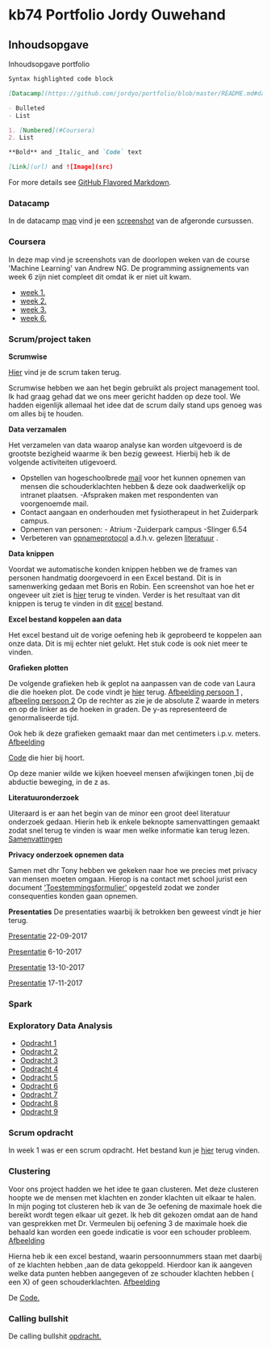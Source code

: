 # kb74 Portfolio Jordy Ouwehand

## Inhoudsopgave

Inhoudsopgave portfolio

```markdown
Syntax highlighted code block

[Datacamp](https://github.com/jordyo/portfolio/blob/master/README.md#datacamp)

- Bulleted
- List

1. [Numbered](#Coursera)
2. List

**Bold** and _Italic_ and `Code` text

[Link](url) and ![Image](src)
```

For more details see [GitHub Flavored Markdown](https://guides.github.com/features/mastering-markdown/).

### Datacamp
In de datacamp [map](https://github.com/jordyo/portfolio/tree/master/Datacamp) vind je een [screenshot](https://raw.githubusercontent.com/jordyo/portfolio/master/Datacamp/Datacamp.PNG) van de afgeronde cursussen.

### <a name="Coursera"></a>Coursera 

In deze map vind je screenshots van de doorlopen weken van de course 'Machine Learning' van Andrew NG.
De programming assignements van week 6 zijn niet compleet dit omdat ik er niet uit kwam.

- [week 1.](https://raw.githubusercontent.com/jordyo/portfolio/master/Coursera/Week1.PNG)
- [week 2.](https://raw.githubusercontent.com/jordyo/portfolio/master/Coursera/week2.PNG)
- [week 3.](https://raw.githubusercontent.com/jordyo/portfolio/master/Coursera/week%203.PNG)
- [week 6.](https://raw.githubusercontent.com/jordyo/portfolio/master/Coursera/week6.PNG)

### Scrum/project taken

**Scrumwise**

[Hier](https://github.com/jordyo/portfolio/blob/master/Scrum%20project%20taken/Scrum.md) vind je de scrum taken terug.

Scrumwise hebben we aan het begin gebruikt als project management tool. Ik had graag gehad dat we ons meer gericht hadden op deze tool.
We hadden eigenlijk allemaal het idee dat de scrum daily stand ups genoeg was om alles bij te houden.


**Data verzamalen** 

Het verzamelen van data waarop analyse kan worden uitgevoerd is de grootste bezigheid waarme ik ben bezig geweest.
Hierbij heb ik de volgende activiteiten utigevoerd.
- Opstellen van hogeschoolbrede [mail](https://github.com/jordyo/portfolio/blob/master/Scrum%20project%20taken/Mail%20voorbeeld%20schouderproblemen.pdf) voor het kunnen opnemen van mensen die schouderklachten hebben & deze ook daadwerkelijk op intranet plaatsen.
-Afspraken maken met respondenten van voorgenoemde mail.
- Contact aangaan en onderhouden met fysiotherapeut in het Zuiderpark campus.
- Opnemen van personen:
          - Atrium
           -Zuiderpark campus
           -Slinger 6.54
- Verbeteren van [opnameprotocol](https://github.com/jordyo/portfolio/blob/master/Scrum%20project%20taken/Protocol%20voor%20project%20Pepper.docx.pdf) a.d.h.v. gelezen [literatuur](https://github.com/jordyo/portfolio/blob/master/Scrum%20project%20taken/Evaluation%20of%20Kinect%20Skeletal%20Tracking%20in%20a%20Virtual%20%250D%250AReality%20Rehabilitation%20System%20for%20Upper%20Limb%20%250D%250AHemiparesis.pdf) .

**Data knippen**

Voordat we automatische konden knippen hebben we de frames van personen handmatig doorgevoerd in een Excel bestand. Dit is in samenwerking gedaan met Boris en Robin. Een screenshot van hoe het er ongeveer uit ziet is [hier](https://raw.githubusercontent.com/jordyo/portfolio/master/Scrum%20project%20taken/Handmatig%20knippen.PNG) terug te vinden.
Verder is het resultaat van dit knippen is terug te vinden in dit [excel](https://github.com/jordyo/portfolio/blob/master/Scrum%20project%20taken/ValidData.xlsx) bestand.

**Excel bestand koppelen aan data**

Het excel bestand uit de vorige oefening heb ik geprobeerd te koppelen aan onze data. Dit is mij echter niet gelukt. Het stuk code is ook niet meer te vinden.

**Grafieken plotten**

De volgende grafieken heb ik geplot na aanpassen van de code van Laura die die hoeken plot. De code vindt je [hier](https://github.com/jordyo/portfolio/blob/master/Scrum%20project%20taken/Code%20bij%20z%20as) terug.
[Afbeelding persoon 1](https://raw.githubusercontent.com/jordyo/portfolio/master/Scrum%20project%20taken/hoeken%2Bbeweging%20naar%20vorenHoekenZ1_ex1%20SchouderRotatie.png) , [afbeeling persoon 2](https://raw.githubusercontent.com/jordyo/portfolio/master/Scrum%20project%20taken/hoeken%2Bbeweging%20naar%20vorenHoekenZ2_ex1%20SchouderRotatie.png)
Op de rechter as zie je de absolute Z waarde in meters en op de linker as de hoeken in graden. De y-as representeerd de genormaliseerde tijd.

Ook heb ik deze grafieken gemaakt maar dan met centimeters i.p.v. meters. 
[Afbeelding](https://raw.githubusercontent.com/jordyo/portfolio/master/Scrum%20project%20taken/Z%20as%20centimeter.PNG) 

[Code](https://github.com/jordyo/portfolio/blob/master/Scrum%20project%20taken/Code%20bij%20z%20as) die hier bij hoort.

Op deze manier wilde we kijken hoeveel mensen afwijkingen tonen ,bij de abductie beweging, in de z as.

**Literatuuronderzoek**

Uiteraard is er aan het begin van de minor een groot deel literatuur onderzoek gedaan. Hierin heb ik enkele beknopte samenvattingen gemaakt zodat snel terug te vinden is waar men welke informatie kan terug lezen. [Samenvattingen](https://github.com/jordyo/portfolio/blob/master/Scrum%20project%20taken/samenvattingen.pdf)

**Privacy onderzoek opnemen data**

Samen met dhr Tony hebben we gekeken naar hoe we precies met privacy van mensen moeten omgaan. Hierop is na contact met school jurist een document ['Toestemmingsformulier'](https://github.com/jordyo/portfolio/blob/master/Scrum%20project%20taken/Toestemmingsformulier.pdf)  opgesteld zodat we zonder consequenties konden gaan opnemen. 

**Presentaties**
De presentaties waarbij ik betrokken ben geweest vindt je hier terug.

[Presentatie](https://github.com/jordyo/portfolio/blob/master/Presentaties/Extern%20P2%2022%20sept%20.pdf)        22-09-2017

[Presentatie](https://github.com/jordyo/portfolio/blob/master/Presentaties/Externe%20presentatie%206%20Okt.pdf)         6-10-2017

[Presentatie](https://github.com/jordyo/portfolio/blob/master/Presentaties/Interne%20presentatie%2013%20Okt.pdf)        13-10-2017       

[Presentatie](https://github.com/jordyo/portfolio/blob/master/Presentaties/Intern%20P5%2017%20nov.pdf)        17-11-2017

### Spark


### Exploratory Data Analysis

- [Opdracht 1](https://github.com/jordyo/portfolio/blob/master/Exploratory%20Data%20Analysis/1%2BChecking%2BData%2BEdges.ipynb)
- [Opdracht 2](https://github.com/jordyo/portfolio/blob/master/Exploratory%20Data%20Analysis/2%2BIdentifying%2Bvariables.ipynb)
- [Opdracht 3](https://github.com/jordyo/portfolio/blob/master/Exploratory%20Data%20Analysis/3%2BUnivariate%2BAnalysis.ipynb)
- [Opdracht 4](https://github.com/jordyo/portfolio/blob/master/Exploratory%20Data%20Analysis/4%2BBivariate%2BAnalysis.ipynb)
- [Opdracht 5](https://github.com/jordyo/portfolio/blob/master/Exploratory%20Data%20Analysis/5%2BMissing%2BValues.ipynb)
- [Opdracht 6](https://github.com/jordyo/portfolio/blob/master/Exploratory%20Data%20Analysis/6%2BOutliers.ipynb)
- [Opdracht 7](https://github.com/jordyo/portfolio/blob/master/Exploratory%20Data%20Analysis/7%2BData%2BTransformation.ipynb)
- [Opdracht 8](https://github.com/jordyo/portfolio/blob/master/Exploratory%20Data%20Analysis/8%2BCreating%2BVariables.ipynb)
- [Opdracht 9](https://github.com/jordyo/portfolio/blob/master/Exploratory%20Data%20Analysis/9%2BEvaluate.ipynb)

### Scrum opdracht 

In week 1 was er een scrum opdracht. Het bestand kun je [hier](https://github.com/jordyo/portfolio/blob/master/Overige/Portfolio%20kb74.pdf) terug vinden.

### Clustering

Voor ons project hadden we het idee te gaan clusteren. Met deze clusteren hoopte we de mensen met klachten en zonder klachten uit elkaar te halen. In mijn poging tot clusteren heb ik van de 3e oefening de maximale hoek die bereikt wordt tegen elkaar uit gezet. Ik heb dit gekozen omdat aan de hand van gesprekken met Dr. Vermeulen bij oefening 3 de maximale hoek die behaald kan worden een goede indicatie is voor een schouder probleem. [Afbeelding](https://github.com/jordyo/portfolio/blob/master/Scrum%20project%20taken/Clustering%20poging%201.png)

Hierna heb ik een excel bestand, waarin persoonnummers staan met daarbij of ze klachten hebben ,aan de data gekoppeld. Hierdoor kan ik aangeven welke data punten hebben aangegeven of ze schouder klachten hebben ( een X) of geen schouderklachten. [Afbeelding](https://raw.githubusercontent.com/jordyo/portfolio/master/Scrum%20project%20taken/ClusterJordy.png)

De [Code.](https://github.com/jordyo/portfolio/blob/master/Scrum%20project%20taken/cluster%2Bmax%2Bhoek%2Bexc%2B3.ipynb)


### Calling bullshit

De calling bullshit [opdracht.](https://github.com/jordyo/portfolio/blob/master/Overige/bullshit.pdf)


